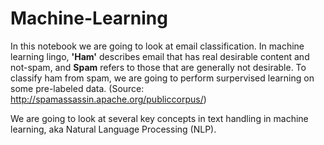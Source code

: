 # Machine-Learning

In this notebook we are going to look at email classification. In machine learning lingo, **'Ham'** describes email that has real desirable content and not-spam, and **Spam** refers to those that are generally not desirable. To classify ham from spam, we are going to perform surpervised learning on some pre-labeled data. (Source: http://spamassassin.apache.org/publiccorpus/)

We are going to look at several key concepts in text handling in machine learning, aka Natural Language Processing (NLP). 


